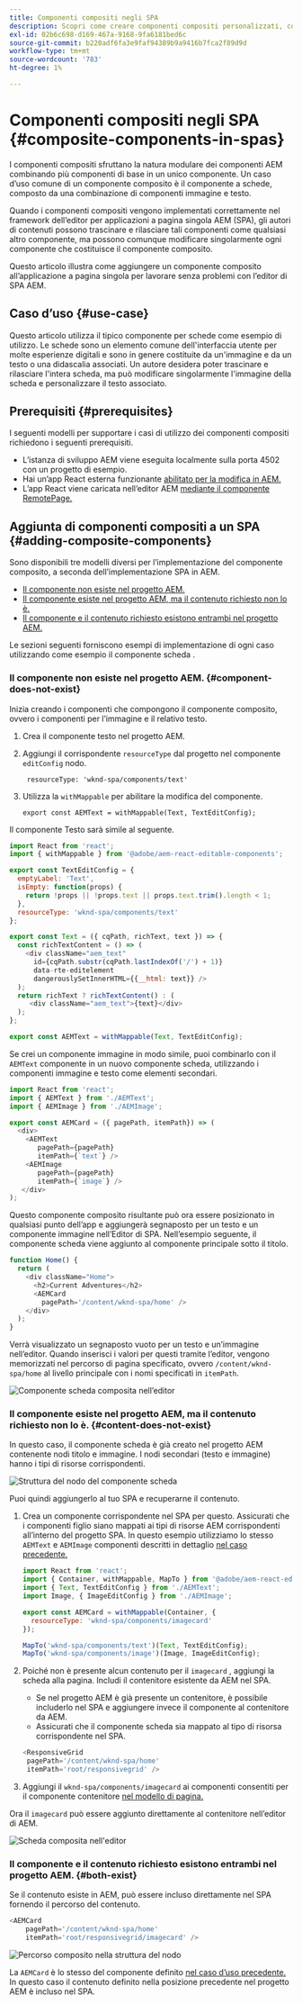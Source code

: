```yaml
---
title: Componenti compositi negli SPA
description: Scopri come creare componenti compositi personalizzati, componenti composti da altri componenti che funzionano con l’editor di applicazioni a pagina singola AEM (SPA).
exl-id: 02b6c698-d169-467a-9168-9fa6181bed6c
source-git-commit: b220adf6fa3e9faf94389b9a9416b7fca2f89d9d
workflow-type: tm+mt
source-wordcount: '783'
ht-degree: 1%

---
```


# Componenti compositi negli SPA {#composite-components-in-spas}

I componenti compositi sfruttano la natura modulare dei componenti AEM combinando più componenti di base in un unico componente. Un caso d’uso comune di un componente composito è il componente a schede, composto da una combinazione di componenti immagine e testo.

Quando i componenti compositi vengono implementati correttamente nel framework dell’editor per applicazioni a pagina singola AEM (SPA), gli autori di contenuti possono trascinare e rilasciare tali componenti come qualsiasi altro componente, ma possono comunque modificare singolarmente ogni componente che costituisce il componente composito.

Questo articolo illustra come aggiungere un componente composito all’applicazione a pagina singola per lavorare senza problemi con l’editor di SPA AEM.

## Caso d’uso  {#use-case}

Questo articolo utilizza il tipico componente per schede come esempio di utilizzo. Le schede sono un elemento comune dell&#39;interfaccia utente per molte esperienze digitali e sono in genere costituite da un&#39;immagine e da un testo o una didascalia associati. Un autore desidera poter trascinare e rilasciare l&#39;intera scheda, ma può modificare singolarmente l&#39;immagine della scheda e personalizzare il testo associato.

## Prerequisiti {#prerequisites}

I seguenti modelli per supportare i casi di utilizzo dei componenti compositi richiedono i seguenti prerequisiti.

* L’istanza di sviluppo AEM viene eseguita localmente sulla porta 4502 con un progetto di esempio.
* Hai un’app React esterna funzionante [abilitato per la modifica in AEM.](spa-edit-external.md)
* L’app React viene caricata nell’editor AEM [mediante il componente RemotePage.](spa-remote-page.md)

## Aggiunta di componenti compositi a un SPA {#adding-composite-components}

Sono disponibili tre modelli diversi per l’implementazione del componente composito, a seconda dell’implementazione SPA in AEM.

* [Il componente non esiste nel progetto AEM.](#component-does-not-exist)
* [Il componente esiste nel progetto AEM, ma il contenuto richiesto non lo è.](#content-does-not-exist)
* [Il componente e il contenuto richiesto esistono entrambi nel progetto AEM.](#both-exist)

Le sezioni seguenti forniscono esempi di implementazione di ogni caso utilizzando come esempio il componente scheda .

### Il componente non esiste nel progetto AEM. {#component-does-not-exist}

Inizia creando i componenti che compongono il componente composito, ovvero i componenti per l’immagine e il relativo testo.

1. Crea il componente testo nel progetto AEM.
1. Aggiungi il corrispondente `resourceType` dal progetto nel componente `editConfig` nodo.

   ```text
    resourceType: 'wknd-spa/components/text' 
   ```

1. Utilizza la `withMappable` per abilitare la modifica del componente.

   ```text
   export const AEMText = withMappable(Text, TextEditConfig); 
   ```

Il componente Testo sarà simile al seguente.

```javascript
import React from 'react';
import { withMappable } from '@adobe/aem-react-editable-components';

export const TextEditConfig = {
  emptyLabel: 'Text',
  isEmpty: function(props) {
    return !props || !props.text || props.text.trim().length < 1;
  },
  resourceType: 'wknd-spa/components/text'
};

export const Text = ({ cqPath, richText, text }) => {
  const richTextContent = () => (
    <div className="aem_text"
      id={cqPath.substr(cqPath.lastIndexOf('/') + 1)}
      data-rte-editelement
      dangerouslySetInnerHTML={{__html: text}} />
  );
  return richText ? richTextContent() : (
     <div className="aem_text">{text}</div>
  );
};

export const AEMText = withMappable(Text, TextEditConfig);
```

Se crei un componente immagine in modo simile, puoi combinarlo con il `AEMText` componente in un nuovo componente scheda, utilizzando i componenti immagine e testo come elementi secondari.

```javascript
import React from 'react';
import { AEMText } from './AEMText';
import { AEMImage } from './AEMImage';

export const AEMCard = ({ pagePath, itemPath}) => (
  <div>
    <AEMText
       pagePath={pagePath}
       itemPath={`text`} />
    <AEMImage
       pagePath={pagePath}
       itemPath={`image`} />
   </div>
);
```

Questo componente composito risultante può ora essere posizionato in qualsiasi punto dell’app e aggiungerà segnaposto per un testo e un componente immagine nell’Editor di SPA. Nell’esempio seguente, il componente scheda viene aggiunto al componente principale sotto il titolo.

```javascript
function Home() {
  return (
    <div className="Home">
      <h2>Current Adventures</h2>
      <AEMCard
        pagePath='/content/wknd-spa/home' />
    </div>
  );
}
```

Verrà visualizzato un segnaposto vuoto per un testo e un’immagine nell’editor. Quando inserisci i valori per questi tramite l’editor, vengono memorizzati nel percorso di pagina specificato, ovvero `/content/wknd-spa/home`  al livello principale con i nomi specificati in `itemPath`.

![Componente scheda composita nell’editor](assets/composite-card.png)

### Il componente esiste nel progetto AEM, ma il contenuto richiesto non lo è. {#content-does-not-exist}

In questo caso, il componente scheda è già creato nel progetto AEM contenente nodi titolo e immagine. I nodi secondari (testo e immagine) hanno i tipi di risorse corrispondenti.

![Struttura del nodo del componente scheda](assets/composite-node-structure.png)

Puoi quindi aggiungerlo al tuo SPA e recuperarne il contenuto.

1. Crea un componente corrispondente nel SPA per questo. Assicurati che i componenti figlio siano mappati ai tipi di risorse AEM corrispondenti all’interno del progetto SPA. In questo esempio utilizziamo lo stesso `AEMText` e `AEMImage` componenti descritti in dettaglio [nel caso precedente.](#component-does-not-exist)

   ```javascript
   import React from 'react';
   import { Container, withMappable, MapTo } from '@adobe/aem-react-editable-components';
   import { Text, TextEditConfig } from './AEMText';
   import Image, { ImageEditConfig } from './AEMImage';
   
   export const AEMCard = withMappable(Container, {
     resourceType: 'wknd-spa/components/imagecard'
   });
   
   MapTo('wknd-spa/components/text')(Text, TextEditConfig);
   MapTo('wknd-spa/components/image')(Image, ImageEditConfig);
   ```

1. Poiché non è presente alcun contenuto per il `imagecard` , aggiungi la scheda alla pagina. Includi il contenitore esistente da AEM nel SPA.
   * Se nel progetto AEM è già presente un contenitore, è possibile includerlo nel SPA e aggiungere invece il componente al contenitore da AEM.
   * Assicurati che il componente scheda sia mappato al tipo di risorsa corrispondente nel SPA.

   ```javascript
   <ResponsiveGrid
    pagePath='/content/wknd-spa/home'
    itemPath='root/responsivegrid' />
   ```

1. Aggiungi il `wknd-spa/components/imagecard` ai componenti consentiti per il componente contenitore [nel modello di pagina.](/help/sites-authoring/templates.md)

Ora il `imagecard` può essere aggiunto direttamente al contenitore nell’editor di AEM.

![Scheda composita nell&#39;editor](assets/composite-card.gif)

### Il componente e il contenuto richiesto esistono entrambi nel progetto AEM. {#both-exist}

Se il contenuto esiste in AEM, può essere incluso direttamente nel SPA fornendo il percorso del contenuto.

```javascript
<AEMCard
    pagePath='/content/wknd-spa/home'
    itemPath='root/responsivegrid/imagecard' />
```

![Percorso composito nella struttura del nodo](assets/composite-path.png)

La `AEMCard` è lo stesso del componente definito [nel caso d’uso precedente.](#content-does-not-exist) In questo caso il contenuto definito nella posizione precedente nel progetto AEM è incluso nel SPA.
